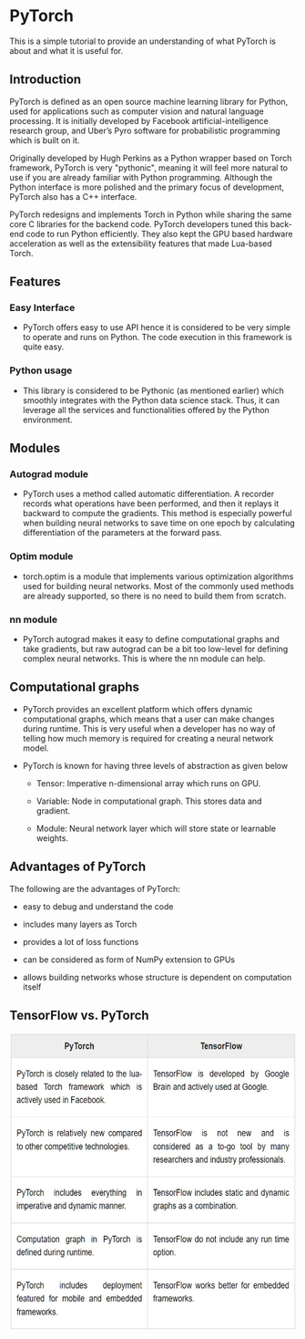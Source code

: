 # PyTorch

This is a simple tutorial to provide an understanding of what PyTorch is about and what it is useful for.

## Introduction

PyTorch is defined as an open source machine learning library for Python, used for applications such as computer vision and natural language processing. It is initially developed by Facebook artificial-intelligence research group, and Uber’s Pyro software for probabilistic programming which is built on it.

Originally developed by Hugh Perkins as a Python wrapper based on Torch framework, PyTorch is very "pythonic", meaning it will feel more natural to use if you are already familiar with Python programming. Although the Python interface is more polished and the primary focus of development, PyTorch also has a C++ interface.

PyTorch redesigns and implements Torch in Python while sharing the same core C libraries for the backend code. PyTorch developers tuned this back-end code to run Python efficiently. They also kept the GPU based hardware acceleration as well as the extensibility features that made Lua-based Torch.

## Features

### Easy Interface
- PyTorch offers easy to use API hence it is considered to be very simple to operate and runs on Python. The code execution in this framework is quite easy.

### Python usage
- This library is considered to be Pythonic (as mentioned earlier) which smoothly integrates with the Python data science stack. Thus, it can leverage all the services and functionalities offered by the Python environment.

## Modules
### Autograd module
- PyTorch uses a method called automatic differentiation. A recorder records what operations have been performed, and then it replays it backward to compute the gradients. This method is especially powerful when building neural networks to save time on one epoch by calculating differentiation of the parameters at the forward pass.

### Optim module
- torch.optim is a module that implements various optimization algorithms used for building neural networks. Most of the commonly used methods are already supported, so there is no need to build them from scratch.

### nn module
- PyTorch autograd makes it easy to define computational graphs and take gradients, but raw autograd can be a bit too low-level for defining complex neural networks. This is where the nn module can help.

## Computational graphs 
- PyTorch provides an excellent platform which offers dynamic computational graphs, which means that a user can make changes during runtime. This is very useful when a developer has no way of telling how much memory is required for creating a neural network model.

- PyTorch is known for having three levels of abstraction as given below

   - Tensor: Imperative n-dimensional array which runs on GPU.

   - Variable: Node in computational graph. This stores data and gradient.

   - Module: Neural network layer which will store state or learnable weights.

## Advantages of PyTorch
The following are the advantages of PyTorch:

- easy to debug and understand the code

- includes many layers as Torch

- provides a lot of loss functions

- can be considered as form of NumPy extension to GPUs

- allows building networks whose structure is dependent on computation itself

## TensorFlow vs. PyTorch

<img src="https://github.com/aceirus/PyTorch/blob/main/pictures/PyTorch.vs.TensorFlow.jpg" width=604 height=523 style="float: left; margin-right: 0px;" />
